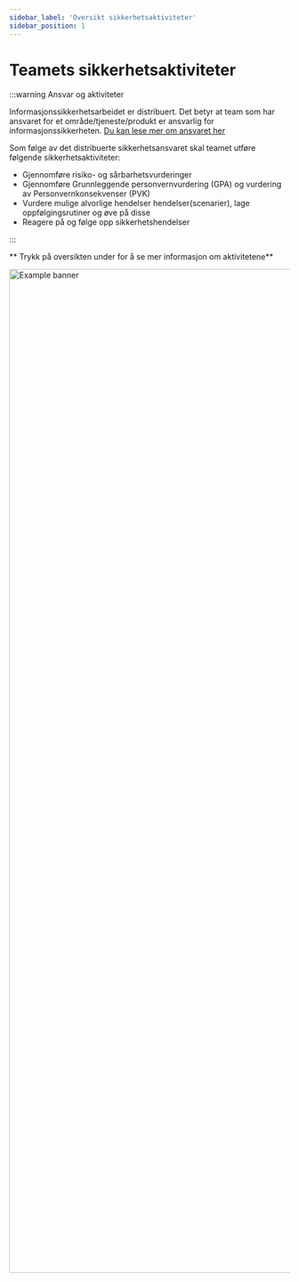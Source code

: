 ```yaml
---
sidebar_label: 'Oversikt sikkerhetsaktiviteter'
sidebar_position: 1
---
```


# Teamets sikkerhetsaktiviteter

:::warning Ansvar og aktiviteter

Informasjonssikkerhetsarbeidet er distribuert. Det betyr at team som har ansvaret for et område/tjeneste/produkt er ansvarlig for informasjonssikkerheten. [Du kan lese mer om ansvaret her ](/docs/sikkerhetsansvar/distribuertmodell)

Som følge av det distribuerte sikkerhetsansvaret skal teamet utføre følgende sikkerhetsaktiviteter:

- Gjennomføre risiko- og sårbarhetsvurderinger
- Gjennomføre Grunnleggende personvernvurdering (GPA) og vurdering av Personvernkonsekvenser (PVK)
- Vurdere mulige alvorlige hendelser hendelser(scenarier), lage oppfølgingsrutiner og øve på disse
- Reagere på og følge opp sikkerhetshendelser 

:::

** Trykk på oversikten under for å se mer informasjon om aktivitetene**

<a href="https://navno.sharepoint.com/:p:/r/sites/SprintRisikostyringFyrstikkalleen/Shared%20Documents/Ansvar%20og%20roller/Arbeidsfiler/NAV%20Security%20Playbook%20-%20MVP.pptx?d=wf2f2cee0b6a240ce997beb82a067921f&csf=1&web=1&e=DoiiyD">
<img
  src={require('/img/sikkerhetsaktiviteter.png').default}
  alt="Example banner"
  width="1800"
/>
</a>